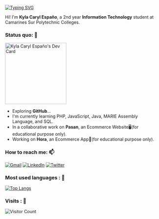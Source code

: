 <!--
**Kaisunoo** is a ✨ _special_ ✨ repository because its `README.md` (this file) appears on your GitHub profile.

- 🔭 I’m currently working on ...
- 🌱 I’m currently learning ...
- 👯 I’m looking to collaborate on ...
- 🤔 I’m looking for help with ...
- 💬 Ask me about ...
- 📫 How to reach me: ...

-->

[![Typing SVG](https://readme-typing-svg.herokuapp.com?font=courier+prime&size=24&duration=7000&pause=1000&center=true&color=86DC3D&background=2B2D3D00&width=435&lines=Learner+of+a+Trade;Open+Source+Explorer;Information+Technology;Student;EXO-L)](https://git.io/typing-svg)

Hi! I'm **Kyla Caryl Españo**, a 2nd year **Information Technology** student at Camarines Sur Polytechnic Colleges.<br>

### Status quo: 💭 
<left><a href="https://app.daily.dev/Kaisunoo"><img src="https://api.daily.dev/devcards/9aca0077ea2a4ca38bb4370df944aec8.png?r=8rh" width="200" alt="Kyla Caryl Españo's Dev Card"/></a>
- Exploring <strong>GitHub</strong>...
- I'm currently learning PHP, JavaScript, Java, MARIE Assembly Language, and SQL.
- In a collaborative work on <strong>Pasan</strong>, an Ecommerce Website🖥️(for educational purpose only).
- Working on <strong>Hora</strong>, an Ecommerce App📱(for educational purpose only).

### How to reach me: 📫
<a href="mailto: ky.espano@gmail.com"> <img alt="Gmail" src="https://img.shields.io/badge/Gmail-D14836?style=for-the-badge&logo=gmail&logoColor=white"></a>
<a href="https://www.linkedin.com/mwlite/in/kyla-caryl-espa%C3%B1o-289619238"> <img alt="LinkedIn" src="https://img.shields.io/badge/LinkedIn-%230077B5.svg?style=for-the-badge&logo=linkedin&logoColor=white"></a>
<a href="https://twitter.com/kaisuno_o?t=dijNMqA022bK5rqKDUDXXw&s=09"> <img alt="Twitter" src="https://img.shields.io/badge/Twitter-%231DA1F2.svg?style=for-the-badge&logo=twitter&logoColor=white"></a>

### Most used languages : 🚧
[![Top Langs](https://github-readme-stats.vercel.app/api/top-langs/?username=kaisunoo&langs_count=4&theme=dracula&color=B994E6&bg_color=2B2D3D&layout=compact)](https://github.com/anuraghazra/github-readme-stats)

### Visits : 🚪
![Visitor Count](https://profile-counter.glitch.me/{er-roarr}/count.svg)
